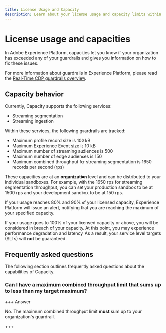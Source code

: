 ```yaml
---
title: License Usage and Capacity
description: Learn about your license usage and capacity limits within Adobe Experience Platform. 
---
```


# License usage and capacities

In Adobe Experience Platform, capacities let you know if your organization has exceeded any of your guardrails and gives you information on how to fix these issues. 

For more information about guardrails in Experience Platform, please read the [Real-Time CDP guardrails overview](../../rtcdp/guardrails/overview.md).

## Capacity behavior

Currently, Capacity supports the following services:

- Streaming segmentation
- Streaming ingestion

Within these services, the following guardrails are tracked:

- Maximum profile record size is 100 kB
- Maximum Experience Event size is 10 kB
- Maximum number of streaming audiences is 500
- Maximum number of edge audiences is 150
- Maximum combined throughput for streaming segmentation is 1650 records per second (rps)

These capacities are at an **organization** level and can be distributed to your individual sandboxes. For example, with the 1650 rps for streaming segmentation throughput, you can set your production sandbox to be at 1500 rps and your development sandbox to be at 150 rps.

If your usage reaches 80% and 90% of your licensed capacity, Experience Platform will issue an alert, notifying that you are reaching the maximum of your specified capacity. 

If your usage goes to 100% of your licensed capacity or above, you will be considered in breach of your capacity. At this point, you may experience performance degradation and latency. As a result, your service level targets (SLTs) will **not** be guaranteed.

## Frequently asked questions

The following section outlines frequently asked questions about the capabilities of Capacity.

### Can I have a maximum combined throughput limit that sums up to less than my target maximum?

+++ Answer

No. The maximum combined throughput limit **must** sum up to your organization's guardrail. 

+++

